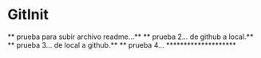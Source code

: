 # GitInit
** prueba para subir archivo readme...**
** prueba 2... de github a local.**
** prueba 3... de local a github.**
** prueba 4... ********************
